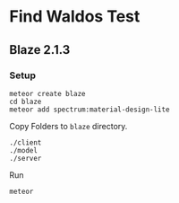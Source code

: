 # Find Waldos Test

## Blaze 2.1.3

### Setup 

    meteor create blaze
    cd blaze
    meteor add spectrum:material-design-lite
    
Copy Folders to `blaze` directory.

    ./client
    ./model
    ./server
    
Run

    meteor